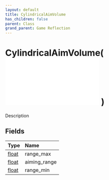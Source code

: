 ```yaml
---
layout: default
title: CylindricalAimVolume
has_children: false
parent: Class
grand_parent: Game Reflection
---
```

# CylindricalAimVolume( ![ AimVolume ](/game-reflection/classes/aim_volume.md) )
Description 

## Fields
| Type | Name |
|:-------------|:--------------|
| [float](/game-reflection/components/float.md) | range_max |
| [float](/game-reflection/components/float.md) | aiming_range |
| [float](/game-reflection/components/float.md) | range_min |
